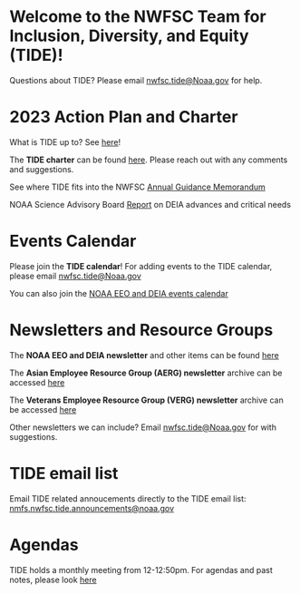 # Welcome to the NWFSC Team for Inclusion, Diversity, and Equity (TIDE)!

Questions about TIDE? Please email nwfsc.tide@Noaa.gov for help.

# 2023 Action Plan and Charter
What is TIDE up to? See [here](https://docs.google.com/document/d/1Q-78a6MIfEZohoZ-ykA3G7FLHeFZLcl4KTKlSl6wOC4/edit?pli=1#)!

The **TIDE charter** can be found [here](https://docs.google.com/document/d/1tnuN9zeBjft9vDutrXoJKurlD8jQ069VNowFtdJ1YQA/edit?pli=1). Please reach out with any comments and suggestions. 

See where TIDE fits into the NWFSC [Annual Guidance Memorandum](https://drive.google.com/drive/folders/1KOVVG1Pd78b65HOZss4thInV_HN2Ohmi)

NOAA Science Advisory Board [Report](https://sab.noaa.gov/wp-content/uploads/Report-on-DEIA-at-NOAA_4-20-2023_Final.pdf?utm_medium=email&utm_source=FYI&dm_i=1ZJN,89SUE,OVQV88,XZTHN,1) on DEIA advances and critical needs

# Events Calendar
Please join the **TIDE calendar**! For adding events to the TIDE calendar, please email nwfsc.tide@Noaa.gov

You can also join the [NOAA EEO and DEIA events calendar](https://calendar.google.com/calendar?cid=bm9hYS5nb3ZfMzQzNTM4MzczNzM3MzkzNjM1MzMzNUByZXNvdXJjZS5jYWxlbmRhci5nb29nbGUuY29t)

# Newsletters and Resource Groups

The **NOAA EEO and DEIA newsletter** and other items can be found [here](https://sites.google.com/noaa.gov/inside-fisheries-eeo/eeo-and-diversity)

The **Asian Employee Resource Group (AERG) newsletter** archive can be accessed [here](https://sites.google.com/noaa.gov/oicr-erg-asian/home)

The **Veterans Employee Resource Group (VERG) newsletter** archive can be accessed [here](https://sites.google.com/noaa.gov/oicr-erg-veterans/home)

Other newsletters we can include? Email nwfsc.tide@Noaa.gov for with suggestions.

# TIDE email list
Email TIDE related annoucements directly to the TIDE email list: nmfs.nwfsc.tide.announcements@noaa.gov

# Agendas
TIDE holds a monthly meeting from 12-12:50pm.
For agendas and past notes, please look [here](https://drive.google.com/drive/folders/1iB92uy8Ezs77BdMUOW5uaE3SeDt_qeA0?usp=share_link)
